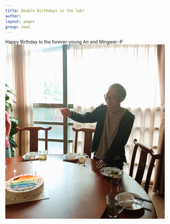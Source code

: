 ```yaml
---
title: Double Birthdays in the lab!
author:
layout: pages
group: news
---
```

Happy Birthday to the forever-young An and Mingwei:-P
<span class="image fit"><img src="/images/AGMW_Bday2022.jpg"   alt="AGMW_Bday2022"     class="img-responsive"></span>
